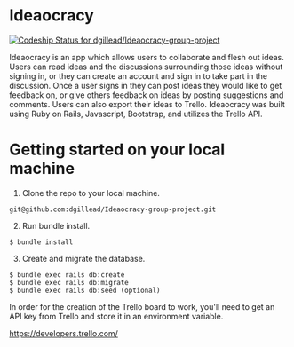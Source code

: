 # Ideaocracy

[ ![Codeship Status for dgillead/Ideaocracy-group-project](https://app.codeship.com/projects/a23519b0-6807-0135-ef0f-0ed54c158a94/status?branch=master)](https://app.codeship.com/projects/241165)

Ideaocracy is an app which allows users to collaborate and flesh out ideas. Users can read ideas and the discussions surrounding those ideas without signing in, or they can create an account and sign in to take part in the discussion. Once a user signs in they can post ideas they would like to get feedback on, or give others feedback on ideas by posting suggestions and comments. Users can also export their ideas to Trello. Ideaocracy was built using Ruby on Rails, Javascript, Bootstrap, and utilizes the Trello API.

# Getting started on your local machine

1. Clone the repo to your local machine.
```
git@github.com:dgillead/Ideaocracy-group-project.git
```

2. Run bundle install.
```
$ bundle install
```

3. Create and migrate the database.
```
$ bundle exec rails db:create
$ bundle exec rails db:migrate
$ bundle exec rails db:seed (optional)
```

In order for the creation of the Trello board to work, you'll need to get an API key from Trello and store it in an environment variable.

https://developers.trello.com/
